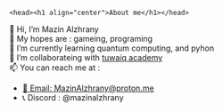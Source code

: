     <head><h1 align="center">About me</h1></head>
<body>
    <p>
        👋 Hi, I’m Mazin Alzhrany <br>
        👀 My hopes are : gameing, programing <br>
        🌱 I’m currently learning quantum computing, and pyhon <br>
        💞️ I’m collaborateing with <a href="twaiq academy">tuwaiq academy</a> <br>
        📫 You can reach me at : 
        <ul>
        <li><a href="mailto:MazinAlzhrany@proton.me">📧 Email: MazinAlzhrany@proton.me</a>
        </li>
        <li><a>📞 Discord : @mazinalzhrany</a></li>
    </ul>
    </p>
</body>
